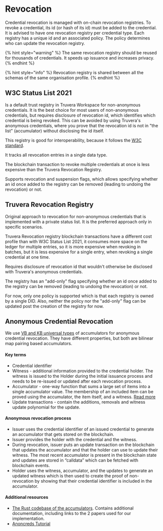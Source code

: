 # Revocation

Credential revocation is managed with on-chain revocation registries. To revoke a credential, its id (or hash of its id) must be added to the credential. It is advised to have one revocation registry per credential type. Each registry has a unique id and an associated policy. The policy determines who can update the revocation registry.&#x20;

{% hint style="warning" %}
The same revocation registry should be reused for thousands of credentials.  It speeds up issuance and increases privacy.
{% endhint %}

{% hint style="info" %}
Revocation registry is shared between all the schemas of the same organisation profile.
{% endhint %}

## W3C Status List 2021

Is a default trust registry in Truvera Workspace for non-anonymous credentials. It is the best choice for most users of non-anonymous credentials, but requires disclosure of revocation id, which identifies which credential is being revoked. This can be avoided by using Truvera's anonymous credentials, where you prove that the revocation id is not in "the list" (accumulator) without disclosing the id itself.

This registry is good for interoperability, because it follows the [W3C standard](https://www.w3.org/community/reports/credentials/CG-FINAL-vc-status-list-2021-20230102/).&#x20;

It tracks all revocation entries in a single data type.

The blockchain transaction to revoke multiple credentials at once is less expensive than the Truvera Revocation Registry.

Supports revocation and suspension flags, which allows specifying whether an id once added to the registry can be removed (leading to undoing the revocation) or not.

## Truvera Revocation Registry

Original approach to revocation for non-anonymous credentials that is implemented with a private status list. It is the preferred approach only in specific scenarios.&#x20;

Truvera Revocation registry blockchain transactions have a different cost profile than with W3C Status List 2021, it consumes more space on the ledger for multiple entries, so it is more expensive when revoking in batches, but it is less expensive for a single entry, when revoking a single credential at one time.

Requires disclosure of revocation id that wouldn't otherwise be disclosed with Truvera's anonymous credentials.&#x20;

The registry has an "add-only" flag specifying whether an id once added to the registry can be removed (leading to undoing the revocation) or not.&#x20;

For now, only one policy is supported which is that each registry is owned by a single DID. Also, neither the policy nor the "add-only" flag can be updated post the creation of the registry for now.

## Anonymous Credential Revocation

We use [VB and KB universal types](https://github.com/docknetwork/crypto/tree/main/vb_accumulator) of accumulators for anonymous credential revocation. They have different properties, but both are bilinear map pairing based accumulators.

#### Key terms

* Credential identifier
* Witness - additional information provided to the credential holder. The witness is issued to the Holder during the initial issuance process and needs to be re-issued or updated after each revocation process.
* Accumulator - one-way function that sums a large set of items into a single accumulator value. The membership of an included item can be proved using the accumulator, the item itself, and a witness. [Read more](https://github.com/docknetwork/crypto-wasm-ts/?tab=readme-ov-file#accumulator)&#x20;
* Update transactions - contain the additions, removals and witness update polynomial for the update.

#### Anonymous revocation process

* Issuer uses the credential identifier of an issued credential to generate an accumulator that gets stored on the blockchain.
* Issuer provides the holder with the credential and the witness.
* During revocation, issuer puts an update transaction on the blockchain that updates the accumulator and that the holder can use to update their witness. The most recent accumulator is present in the blockchain state and updates are stored in “calldata” which can be fetched with blockchain events.
* Holder uses the witness, accumulator, and the updates to generate an updated witness which is then used to create the proof of non-revocation by showing that their credential identifier is included in the accumulator.

#### Additional resources

* [The Rust codebase of the accumulators](https://github.com/docknetwork/crypto/tree/main/vb_accumulator). Contains additional documentation, including links to the 2 papers used for our implementation.
* [Anoncreds Tutorial](https://docknetwork.github.io/sdk/tutorials/tutorial_anoncreds.html)



